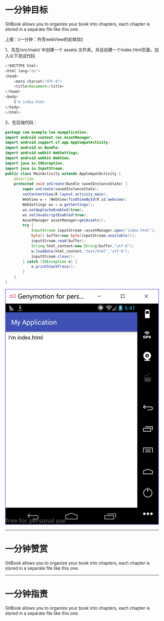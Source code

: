 # 一分钟目标

GitBook allows you to organize your book into chapters, each chapter is stored in a separate file like this one.

上接：《一分钟：外壳webView的初体验》

1、先在/src/main/ 中创建一个 assets 文件夹。并且创建一个index.html页面，加入以下测试代码

```js
<!DOCTYPE html>
<html lang="en">
<head>
    <meta charset="UTF-8">
    <title>Document</title>
</head>
<body>
    I'm index.html
</body>
</html>
```

2、在后端代码：

```java
package com.example.lee.myapplication;
import android.content.res.AssetManager;
import android.support.v7.app.AppCompatActivity;
import android.os.Bundle;
import android.webkit.WebSettings;
import android.webkit.WebView;
import java.io.IOException;
import java.io.InputStream;
public class MainActivity extends AppCompatActivity {
    @Override
    protected void onCreate(Bundle savedInstanceState) {
        super.onCreate(savedInstanceState);
        setContentView(R.layout.activity_main);
        WebView w = (WebView)findViewById(R.id.webview);
        WebSettings ws = w.getSettings();
        ws.setAppCacheEnabled(true);
        ws.setJavaScriptEnabled(true);
        AssetManager assetManager=getAssets();
        try {
            InputStream inputStream =assetManager.open("index.html");
            byte[] buffer=new byte[inputStream.available()];
            inputStream.read(buffer);
            String html_content=new String(buffer,"utf-8");
            w.loadData(html_content,"text/html","utf-8");
            inputStream.close();
        } catch (IOException e) {
            e.printStackTrace();
        }
    }
}
```

![](/assets/htmlasdasdasd.png)

---

# 一分钟赞赏

GitBook allows you to organize your book into chapters, each chapter is stored in a separate file like this one.

---

# 一分钟指责

GitBook allows you to organize your book into chapters, each chapter is stored in a separate file like this one.

